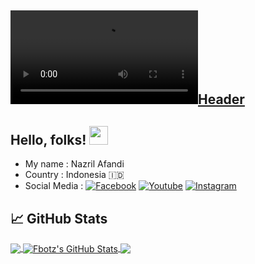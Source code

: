 <!-- More info, tips and tricks for making GitHub Profile README can be found in my article at https://towardsdatascience.com/build-a-stunning-readme-for-your-github-profile-9b80434fe5d7 -->

## [![Header](https://raw.githubusercontent.com/FbotzYT2/FbotzYT2/master/VID-20211128-WA0004.mp4 "Header")](https://martinheinz.dev/)

## Hello, folks! <img src="https://raw.githubusercontent.com/MartinHeinz/MartinHeinz/master/wave.gif" width="30px">

- My name : Nazril Afandi
- Country : Indonesia 🇮🇩
- Social Media : [![Facebook][1.2]][1] [![Youtube][2.2]][2] [![Instagram][3.2]][3]

## &#x1f4c8; GitHub Stats

<a href="https://github.com/FbotzYT2/FbotzYT2">
  <img align="center" src="https://github-readme-stats.vercel.app/api/top-langs/?username=FbotzYT2&hide=java,html,tex&title_color=ffffff&text_color=c9cacc&icon_color=2bbc8a&bg_color=1d1f21&langs_count=3" />
</a>
<a href="https://github.com/FbotzYT2/FbotzYT2">
  <img align="center" src="https://github-readme-stats.vercel.app/api?username=FbotzYT2&show_icons=true&line_height=27&count_private=true&title_color=ffffff&text_color=c9cacc&icon_color=2bbc8a&bg_color=1d1f21" alt="Fbotz's GitHub Stats" />
</a>

<a href="https://github.com/FbotzYT2/FbotzYT2">
  <img align="center" src="https://github-readme-stats.vercel.app/api/pin/?username=FbotzYT2&repo=FbotzYT2&title_color=ffffff&text_color=c9cacc&icon_color=2bbc8a&bg_color=1d1f21" />
</a>

<!-- links to social media icons -->

<!-- icons with padding -->

[1.1]: http://i.imgur.com/tXSoThF.png (twitter icon with padding)
[2.1]: http://i.imgur.com/0o48UoR.png (github icon with padding)

<!-- icons without padding -->

[1.2]: https://imgur.com/6e1BPKZ.png (facebook icon without padding)
[2.2]: https://imgur.com/7b7DxIP.png (youtube icon)
[3.2]: https://imgur.com/FTfZyuk.png (instagram icon)

<!-- links to your social media accounts -->

[1]: https://facebook.com/nazril.afandi.98
[2]: https://youtube.com/Fbotzyt
[3]: https://instagram.com/fandyyy._

<!-- Resources -->
<!-- Icons: https://simpleicons.org/ -->
<!-- GitHub Stats: https://github.com/anuraghazra/github-readme-stats -->
<!-- Emojis: https://emojipedia.org/emoji/ -->
<!-- HTML Emojis: https://www.fileformat.info/index.htm -->
<!-- Shields: https://shields.io/ -->
<!-- Awesome GitHub Profile README: https://github.com/abhisheknaiidu/awesome-github-profile-readme -->
